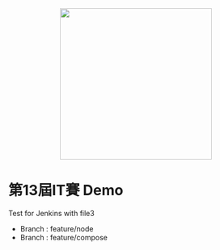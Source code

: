 <center>
  <img src="https://miro.medium.com/max/1400/0*pA3xsXQlkpE4uBC4.jpg" width="300">
</center>

# 第13屆IT賽 Demo


Test for Jenkins with file3

* Branch : feature/node
* Branch : feature/compose